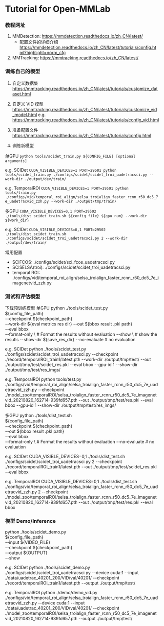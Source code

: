 # Tutorial for Open-MMLab
### 教程网址
1. MMDetection: https://mmdetection.readthedocs.io/zh_CN/latest/
    - 配置文件的详细介绍 https://mmdetection.readthedocs.io/zh_CN/latest/tutorials/config.html?highlight=norm_cfg
2. MMTracking: https://mmtracking.readthedocs.io/zh_CN/latest/

### 训练自己的模型

1. 自定义数据集
https://mmtracking.readthedocs.io/zh_CN/latest/tutorials/customize_dataset.html

2. 自定义 VID 模型
https://mmtracking.readthedocs.io/zh_CN/latest/tutorials/customize_vid_model.html
e.g.
https://mmtracking.readthedocs.io/zh_CN/latest/tutorials/config_vid.html

3. 准备配置文件
https://mmtracking.readthedocs.io/zh_CN/latest/tutorials/config.html

4. 训练新模型

单GPU
`python tools/scidet_train.py ${CONFIG_FILE} [optional arguments]`

e.g. SCIDet
`CUDA_VISIBLE_DEVICES=1 PORT=29501 python tools/scidet_train.py ./configs/scidet/scidet_troi_uadetracsci.py --work-dir ./output/dev/train/  `

e.g. TemporalROI
`CUDA_VISIBLE_DEVICES=1 PORT=29501 python tools/train.py ./configs/vid/temporal_roi_align/selsa_troialign_faster_rcnn_r50_dc5_7e_uadetracvid_zzh.py --work-dir ./output/tmp/train/ `

多GPU
`CUDA_VISIBLE_DEVICES=0,1 PORT=29502 ./tools/dist_scidet_train.sh ${config_file} ${gpu_num} --work-dir ${work_dir}`

e.g. SCIDet
`CUDA_VISIBLE_DEVICES=0,1 PORT=29502 ./tools/dist_scidet_train.sh ./configs/scidet/scidet_troi_uadetracsci.py 2 --work-dir ./output/dev/train/ `

常用配置
 - SCIFCOS: ./configs/scidet/sci_fcos_uadetracsci.py
 - SCISELSA(troi): ./configs/scidet/scidet_troi_uadetracsci.py
 - temporal ROI: ./configs/vid/temporal_roi_align/selsa_troialign_faster_rcnn_r50_dc5_7e_imagenetvid_zzh.py

### 测试和评估模型
下载预训练模型
单GPU
python ./tools/scidet_test.py \
    ${config_file_path} \
    --checkpoint ${checkpoint_path} \
    --work-dir ${eval metrics res dir}
    --out ${bbox result .pkl path} \
    --eval bbox \
    --format-only \ # Format the results without evaluation 
    --show \ # show the resutls
    --show-dir ${save_res_dir}
    --no-evaluate # no evaluation

e.g. SCIDet
python ./tools/scidet_test.py ./configs/scidet/scidet_troi_uadetracsci.py --checkpoint ./record/temporalROI_train1/latest.pth --work-dir ./output/tmp/test/ --out ./output/tmp/test/scidet_res.pkl --eval bbox --gpu-id 1 --show-dir ./output/tmp/test/res_imgs/

e.g. TemporalROI
python tools/test.py ./configs/vid/temporal_roi_align/selsa_troialign_faster_rcnn_r50_dc5_7e_uadetracvid_zzh.py --checkpoint ./model_zoo/temporalROI/selsa_troialign_faster_rcnn_r50_dc5_7e_imagenetvid_20210820_162714-939fd657.pth --out ./output/tmp/test/res.pkl --eval bbox --gpu-id 1 --show-dir ./output/tmp/test/res_imgs/


多GPU
python ./tools/dist_test.sh \
    ${config_file_path} \
    --checkpoint ${checkpoint_path} \
    --out ${bbox result .pkl path} \
    --eval bbox \
    --format-only \ # Format the results without evaluation
    --no-evaluate # no evaluation

e.g. SCIDet
CUDA_VISIBLE_DEVICES=0,1 ./tools/dist_test.sh ./configs/scidet/scidet_troi_uadetracsci.py 2 --checkpoint ./record/temporalROI_train1/latest.pth --out ./output/tmp/test/scidet_res.pkl --eval bbox

e.g. TemporalROI
CUDA_VISIBLE_DEVICES=0,1 ./tools/dist_test.sh ./configs/vid/temporal_roi_align/selsa_troialign_faster_rcnn_r50_dc5_7e_uadetracvid_zzh.py 2 --checkpoint ./model_zoo/temporalROI/selsa_troialign_faster_rcnn_r50_dc5_7e_imagenetvid_20210820_162714-939fd657.pth --out ./output/tmp/test/res.pkl --eval bbox

### 模型 Demo/Inference
python ./tools/scidet_demo.py \
    ${config_file_path} \
    --input ${VIDEO_FILE} \
    --checkpoint ${checkpoint_path} \
    --output ${OUTPUT} \
    --show

e.g. SCIDet
python ./tools/scidet_demo.py ./configs/scidet/scidet_troi_uadetracsci.py --device cuda:1 --input ./data/uadetrac_40201_200/VID/val/40201/ --checkpoint ./record/temporalROI_train1/latest.pth --output ./output/tmp/test/ 

e.g. TemporalROI
python ./demo/demo_vid.py ./configs/vid/temporal_roi_align/selsa_troialign_faster_rcnn_r50_dc5_7e_uadetracvid_zzh.py --device cuda:1 --input ./data/uadetrac_40201_200/VID/val/40201/ --checkpoint ./model_zoo/temporalROI/selsa_troialign_faster_rcnn_r50_dc5_7e_imagenetvid_20210820_162714-939fd657.pth --output ./output/tmp/test/ 